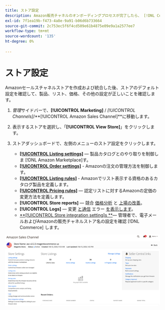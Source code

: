 ```yaml
---
title: ストア設定
description: Amazon販売チャネルのオンボーディングプロセスが完了したら、 [!DNL Commerce] ストア設定を確認して更新します。
exl-id: 7f1ea19b-f473-4a8e-9a91-b06d6b733664
source-git-commit: 2c753ec5f6f4cd509e61b4875e09e9a1a2577ee7
workflow-type: tm+mt
source-wordcount: '135'
ht-degree: 0%

---
```


# ストア設定

Amazonセールスチャネルストアを作成および統合した後、ストアのデフォルト設定を確認して、製品、リスト、価格、その他の設定が正しいことを確認します。

1. _管理_&#x200B;サイドバーで、**[!UICONTROL Marketing]** / _[!UICONTROL Channels]_/**[!UICONTROL Amazon Sales Channel]**に移動します。

1. 表示するストアを選択し、「**[!UICONTROL View Store]**」をクリックします。

1. ストアダッシュボードで、左側のメニューのストア設定をクリックします。

   - [**[!UICONTROL Listing settings]**](./listing-settings.md)  — 製品カタログとのやり取りを制御しま [!DNL Amazon Marketplace]す。
   - [**[!UICONTROL Order settings]**](./order-settings.md) - Amazonの注文の管理方法を制御します。
   - [**[!UICONTROL Listing rules]**](./listing-rules.md) - Amazonでリスト表示する資格のあるカタログ製品を定義します。
   - [**[!UICONTROL Pricing rules]**](./pricing-products.md)  — 認定リストに対するAmazonの定価の変更方法を定義します。
   - **[!UICONTROL Store reports]**  — 競合 [価格分析](./competitive-price-analysis.md) と [上場の改善](./listing-improvements.md)。
   - **[!UICONTROL Logs]**  — 変更 [と通信](./listing-changes-log.md) エラー [を表示します](./communication-errors-log.md)。
   - [**[!UICONTROL Store integration setting]s **](./store-integration-settings.md)— 管理者で、電子メールおよびAmazonの販売チャネルストア名の設定を確認 [!DNL Commerce] します。

![ストアダッシュボード](assets/ob-store-review.png)
